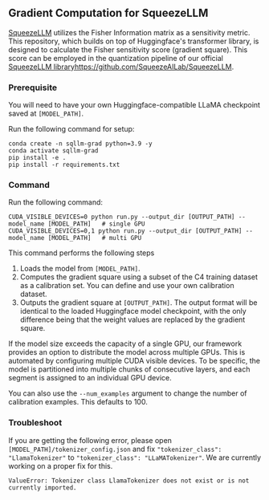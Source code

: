 ## Gradient Computation for SqueezeLLM
[SqueezeLLM](https://arxiv.org/pdf/2306.07629.pdf) utilizes the Fisher Information matrix as a sensitivity metric. This repository, which builds on top of Huggingface's transformer library, is designed to calculate the Fisher sensitivity score (gradient square). This score can be employed in the quantization pipeline of our official  [SqueezeLLM library](https://github.com/SqueezeAILab/SqueezeLLM)https://github.com/SqueezeAILab/SqueezeLLM.

### Prerequisite
You will need to have your own Huggingface-compatible LLaMA checkpoint saved at `[MODEL_PATH]`.

Run the following command for setup:
```
conda create -n sqllm-grad python=3.9 -y
conda activate sqllm-grad
pip install -e .
pip install -r requirements.txt
```

### Command
Run the following command:
```
CUDA_VISIBLE_DEVICES=0 python run.py --output_dir [OUTPUT_PATH] --model_name [MODEL_PATH]   # single GPU
CUDA_VISIBLE_DEVICES=0,1 python run.py --output_dir [OUTPUT_PATH] --model_name [MODEL_PATH]   # multi GPU
```

This command performs the following steps

1. Loads the model from `[MODEL_PATH]`.
2. Computes the gradient square using a subset of the C4 training dataset as a calibration set. You can define and use your own calibration dataset.
3. Outputs the gradient square at `[OUTPUT_PATH]`. The output format will be identical to the loaded Huggingface model checkpoint, with the only difference being that the weight values are replaced by the gradient square.

If the model size exceeds the capacity of a single GPU, our framework provides an option to distribute the model across multiple GPUs. 
This is automated by configuring multiple CUDA visible devices. 
To be specific, the model is partitioned into multiple chunks of consecutive layers, and each segment is assigned to an individual GPU device.

You can also use the `--num_examples` argument to change the number of calibration examples. This defaults to 100.

### Troubleshoot
If you are getting the following error, please open `[MODEL_PATH]/tokenizer_config.json` and fix `"tokenizer_class": "LlamaTokenizer"` to `"tokenizer_class": "LLaMATokenizer"`.
We are currently working on a proper fix for this.
```
ValueError: Tokenizer class LlamaTokenizer does not exist or is not currently imported.
```
